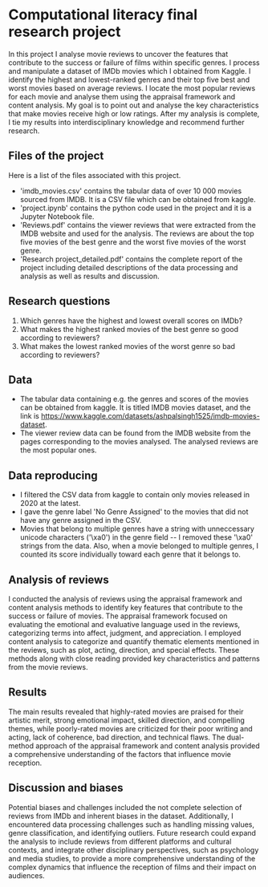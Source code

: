 # Computational literacy final research project
In this project I analyse movie reviews to uncover the features that contribute to the success or failure of films within specific genres. I process and manipulate a dataset of IMDb movies which I obtained from Kaggle. I identify the highest and lowest-ranked genres and their top five best and worst movies based on average reviews. I locate the most popular reviews for each movie and analyse them using the appraisal framework and content analysis. My goal is to point out and analyse the key characteristics that make movies receive high or low ratings. After my analysis is complete, I tie my results into interdisciplinary knowledge and recommend further research.

## Files of the project
Here is a list of the files associated with this project.
- 'imdb_movies.csv' contains the tabular data of over 10 000 movies sourced from IMDB. It is a CSV file which can be obtained from kaggle.
- 'project.ipynb' contains the python code used in the project and it is a Jupyter Notebook file.
- 'Reviews.pdf' contains the viewer reviews that were extracted from the IMDB website and used for the analysis. The reviews are about the top five movies of the best genre and the worst five movies of the worst genre.
- 'Research project_detailed.pdf' contains the complete report of the project including detailed descriptions of the data processing and analysis as well as results and discussion.

## Research questions
1.	Which genres have the highest and lowest overall scores on IMDb?
2.	What makes the highest ranked movies of the best genre so good according to reviewers?
3.	What makes the lowest ranked movies of the worst genre so bad according to reviewers?

## Data
- The tabular data containing e.g. the genres and scores of the movies can be obtained from kaggle. It is titled IMDB movies dataset, and the link is https://www.kaggle.com/datasets/ashpalsingh1525/imdb-movies-dataset.
- The viewer review data can be found from the IMDB website from the pages corresponding to the movies analysed. The analysed reviews are the most popular ones.

## Data reproducing
- I filtered the CSV data from kaggle to contain only movies released in 2020 at the latest.
- I gave the genre label 'No Genre Assigned' to the movies that did not have any genre assigned in the CSV.
- Movies that belong to multiple genres have a string with unneccessary unicode characters ('\xa0') in the genre field -- I removed these '\xa0' strings from the data. Also, when a movie belonged to multiple genres, I counted its score individually toward each genre that it belongs to.

## Analysis of reviews
I conducted the analysis of reviews using the appraisal framework and content analysis methods to identify key features that contribute to the success or failure of movies. The appraisal framework focused on evaluating the emotional and evaluative language used in the reviews, categorizing terms into affect, judgment, and appreciation. I employed content analysis to categorize and quantify thematic elements mentioned in the reviews, such as plot, acting, direction, and special effects. These methods along with close reading provided key characteristics and patterns from the movie reviews. 
## Results
The main results revealed that highly-rated movies are praised for their artistic merit, strong emotional impact, skilled direction, and compelling themes, while poorly-rated movies are criticized for their poor writing and acting, lack of coherence, bad direction, and technical flaws. The dual-method approach of the appraisal framework and content analysis provided a comprehensive understanding of the factors that influence movie reception.
## Discussion and biases
Potential biases and challenges included the not complete selection of reviews from IMDb and inherent biases in the dataset. Additionally, I encountered data processing challenges such as handling missing values, genre classification, and identifying outliers. Future research could expand the analysis to include reviews from different platforms and cultural contexts, and integrate other disciplinary perspectives, such as psychology and media studies, to provide a more comprehensive understanding of the complex dynamics that influence the reception of films and their impact on audiences.